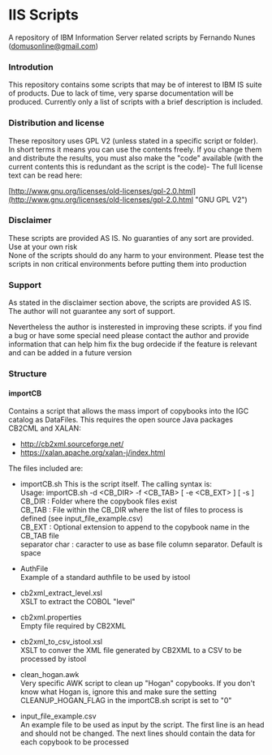 # IIS Scripts

A repository of IBM Information Server related scripts by Fernando Nunes (domusonline@gmail.com)

### Introdution

This repository contains some scripts that may be of interest to IBM IS suite of products.
Due to lack of time, very sparse documentation will be produced.
Currently only a list of scripts with a brief description is included.

### Distribution and license

These repository uses GPL V2 (unless stated in a specific script or folder). In short terms it means you can use the contents freely. If you change them and distribute the results, you must also make the "code" available (with the current contents this is redundant as the script is the code)- The full license text can be read here:

[http://www.gnu.org/licenses/old-licenses/gpl-2.0.html](http://www.gnu.org/licenses/old-licenses/gpl-2.0.html "GNU GPL V2")

### Disclaimer

These scripts are provided AS IS. No guaranties of any sort are provided. Use at your own risk<br/>
None of the scripts should do any harm to your environment.
Please test the scripts in non critical environments before putting them into production

### Support

As stated in the disclaimer section above, the scripts are provided AS IS. The author will not guarantee any sort of support.

Nevertheless the author is insterested in improving these scripts. if you find a bug or have some special need please contact the author and provide information that can help him fix the bug ordecide if the feature is relevant and can be added in a future version

### Structure

#### importCB

Contains a script that allows the mass import of copybooks into the IGC catalog as DataFiles. This requires the open source Java packages CB2CML and XALAN:
- http://cb2xml.sourceforge.net/
- https://xalan.apache.org/xalan-j/index.html

The files included are:
- importCB.sh
This is the script itself. The calling syntax is:  
Usage: importCB.sh -d <CB_DIR> -f <CB_TAB> [ -e <CB_EXT> ] [ -s <separator char> ]  
        CB_DIR : Folder where the copybook files exist  
        CB_TAB : File within the CB_DIR where the list of files to process is defined (see input_file_example.csv)  
        CB_EXT : Optional extension to append to the copybook name in the CB_TAB file  
  separator char : caracter to use as base file column separator. Default is space  
 
- AuthFile  
Example of a standard authfile to be used by istool

- cb2xml_extract_level.xsl  
XSLT to extract the COBOL "level"

- cb2xml.properties  
Empty file required by CB2XML

- cb2xml_to_csv_istool.xsl  
XSLT to conver the XML file generated by CB2XML to a CSV to be processed by istool

- clean_hogan.awk  
Very specific AWK script to clean up "Hogan" copybooks. If you don't know what Hogan is, ignore this and make sure the setting CLEANUP_HOGAN_FLAG in the importCB.sh script is set to "0"

- input_file_example.csv  
An example file to be used as input by the script. The first line is an head and should not be changed. The next lines should contain the data for each copybook to be processed

